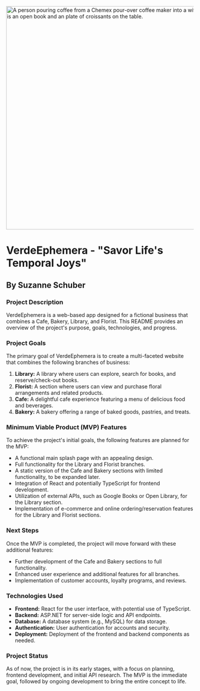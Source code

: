 <img src="../verde-ephemera/src/images/readme-photo.jpg" alt="A person pouring coffee from a Chemex pour-over coffee maker into a wite cup. There is an open book and an plate of croissants on the table. " width="600" height="600" />

# VerdeEphemera - "Savor Life's Temporal Joys"

## **By Suzanne Schuber** 

### Project Description

VerdeEphemera is a web-based app designed for a fictional business that combines a Cafe, Bakery, Library, and Florist. This README provides an overview of the project's purpose, goals, technologies, and progress.

### Project Goals

The primary goal of VerdeEphemera is to create a multi-faceted website that combines the following branches of business:

1. **Library:** A library where users can explore, search for books, and reserve/check-out books.
2. **Florist:** A section where users can view and purchase floral arrangements and related products.
3. **Cafe:** A delightful cafe experience featuring a menu of delicious food and beverages.
4. **Bakery:** A bakery offering a range of baked goods, pastries, and treats.

### Minimum Viable Product (MVP) Features

To achieve the project's initial goals, the following features are planned for the MVP:

- A functional main splash page with an appealing design.
- Full functionality for the Library and Florist branches.
- A static version of the Cafe and Bakery sections with limited functionality, to be expanded later.
- Integration of React and potentially TypeScript for frontend development.
- Utilization of external APIs, such as Google Books or Open Library, for the Library section.
- Implementation of e-commerce and online ordering/reservation features for the Library and Florist sections.

### Next Steps

Once the MVP is completed, the project will move forward with these additional features:

- Further development of the Cafe and Bakery sections to full functionality.
- Enhanced user experience and additional features for all branches.
- Implementation of customer accounts, loyalty programs, and reviews.

### Technologies Used

- **Frontend:** React for the user interface, with potential use of TypeScript.
- **Backend:** ASP.NET for server-side logic and API endpoints.
- **Database:** A database system (e.g., MySQL) for data storage.
- **Authentication:** User authentication for accounts and security.
- **Deployment:** Deployment of the frontend and backend components as needed.

### Project Status

As of now, the project is in its early stages, with a focus on planning, frontend development, and initial API research. The MVP is the immediate goal, followed by ongoing development to bring the entire concept to life.
